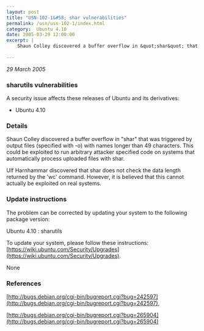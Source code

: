 ```yaml
---
layout: post
title: "USN-102-1&#58; shar vulnerabilities"
permalink: /usn/usn-102-1/index.html
category:  Ubuntu 4.10
date: 2005-03-29 12:00:00
excerpt: |
    Shaun Colley discovered a buffer overflow in &quot;shar&quot; that was triggered by output files (specified with -o) with names longer than 49 characters. This could be exploited to run arbitrary attacker specified code on systems that automatically process uploaded files with shar.
    
--- 
```

 
 

*29 March 2005*

### sharutils vulnerabilities

A security issue affects these releases of Ubuntu and its derivatives:

* Ubuntu 4.10

### Details

Shaun Colley discovered a buffer overflow in &quot;shar&quot; that was triggered by output files (specified with -o) with names longer than 49 characters. This could be exploited to run arbitrary attacker specified code on systems that automatically process uploaded files with shar.

Ulf Harnhammar discovered that shar does not check the data length returned by the &#39;wc&#39; command. However, it is believed that this cannot actually be exploited on real systems.

### Update instructions

The problem can be corrected by updating your system to the following package version:

Ubuntu 4.10
 : sharutils 

To update your system, please follow these instructions: [https://wiki.ubuntu.com/Security/Upgrades](https://wiki.ubuntu.com/Security/Upgrades).

None

### References

 
 [http://bugs.debian.org/cgi-bin/bugreport.cgi?bug=242597](http://bugs.debian.org/cgi-bin/bugreport.cgi?bug=242597), 

 [http://bugs.debian.org/cgi-bin/bugreport.cgi?bug=265904](http://bugs.debian.org/cgi-bin/bugreport.cgi?bug=265904)
 

